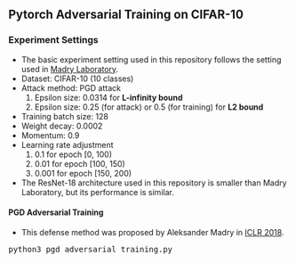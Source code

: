 ## Pytorch Adversarial Training on CIFAR-10


### Experiment Settings

* The basic experiment setting used in this repository follows the setting used in [Madry Laboratory](https://github.com/MadryLab/cifar10_challenge).
* Dataset: CIFAR-10 (10 classes)
* Attack method: PGD attack
  1) Epsilon size: 0.0314 for <b>L-infinity bound</b>
  2) Epsilon size: 0.25 (for attack) or 0.5 (for training) for <b>L2 bound</b>
* Training batch size: 128
* Weight decay: 0.0002
* Momentum: 0.9
* Learning rate adjustment
  1) 0.1 for epoch [0, 100)
  2) 0.01 for epoch [100, 150)
  3) 0.001 for epoch [150, 200)
* The ResNet-18 architecture used in this repository is smaller than Madry Laboratory, but its performance is similar.


####  PGD Adversarial Training

* This defense method was proposed by Aleksander Madry in [ICLR 2018](https://arxiv.org/pdf/1706.06083.pdf).
<pre>
python3 pgd_adversarial_training.py
</pre>
